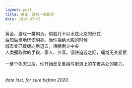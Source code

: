 ```yaml
---
layout: post
title: 黄金，游戏一类朝贡
date: 2018-07-01
---
```

黄金，游戏一类朝贡，倘若灯不以水底火焰的形式<br>
后知后觉地恍惚明亮。当你拒绝大殿的时候<br>
城市业已缓缓向后退去，沸腾倒立中央<br>
人类攫取你的手段，家人、乡音。钢铁迫近之际，痛觉无关紧要<br>
<br>
一整个冬天过后，你开始反复重拾与街道上的车辙共处的能力。<br>
<br>
<br>
*date lost, for sure before 2020.*
